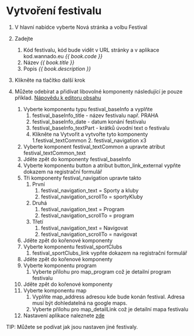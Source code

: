 # Vytvoření festivalu
1. V hlavní nabídce vyberte Nová stránka a volbu Festival
2. Zadejte
   1. Kód festivalu, kód bude vidět v URL stránky a v aplikace kod.wannado.eu _{{ book.code }}_ 
   2. Název _{{ book.title }}_
   3. Popis _{{ book.description }}_

3. Klikněte na tlačítko další krok
4. Můžete odebírat a přidívat libovolné komponenty následující je pouze příklad. [Nápovědu k editoru obsahu](/editor-obsahu.md)
   1. Vyberte komponentu typu festival_baseInfo a vyplňte
      1. festival_baseInfo_title - název festivalu např. PRAHA
      2. festival_baseInfo_date - datum konání festivalu
      3. festival_baseInfo_textPart - krátků úvodní text o festivalu
      4. Klikněte na Vytvořit a vytvořte tyto komponenty
         1.festival_textCommon
         2. festival_navigation x3
     5. Vyberte komponent festival_textCommon a upravte atribut festival_textCommon_text
     6. Jděte zpět do komponenty festival_baseInfo
     7. Vyberte komponentu button a atribut button_link_external vypňte dokazem na registrační formulář
     8. Tři komponenty festival_navigation upravte takto
        1. První 
           1. festival_navigation_text = Sporty a kluby
           2. festival_navigation_scrollTo = sportyKluby 
        2. Druhá
            1. festival_navigation_text = Program
            2. festival_navigation_scrollTo = program
        3. Třetí
            1. festival_navigation_text = Navigovat
            2. festival_navigation_scrollTo = navigovat
   2. Jděte zpět do kořenové komponenty   
   3. Vyberte komponentu festival_sportClubs
      1. festival_sportClubs_link vypňte dokazem na registrační formulář
   4. Jděte zpět do kořenové komponenty   
   5. Vyberte komponentu program
      1. Vyberte přílohu pro map_program což je detailní program festivalu
   6. Jděte zpět do kořenové komponenty   
   7. Vyberte komponentu map
      1. Vyplňte map_address adresou kde bude konán festival. Adresa musí být dohledatelná na google maps.
      2. Vyberte přílohu pro map_detailLink což je detailní mapa festivalu
   8. Nastavení aplikace naleznete [zde](/nastaveni-aplikace.md)
         
         
TIP: Můžete se podívat jak jsou nastaven jiné festivaly.       
